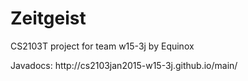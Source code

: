 # Zeitgeist
CS2103T project for team w15-3j by Equinox
<p> Javadocs: http://cs2103jan2015-w15-3j.github.io/main/ </p>
